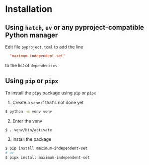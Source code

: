 # Installation
## Using `hatch`, `uv` or any pyproject-compatible Python manager

Edit file `pyproject.toml` to add the line

```toml
  "maximum-independent-set"
```

to the list of `dependencies`.

## Using `pip` or `pipx`
To install the `pipy` package using `pip` or `pipx`

1. Create a `venv` if that's not done yet

```sh
$ python -m venv venv

```

2. Enter the venv

```sh
$ . venv/bin/activate
```

3. Install the package

```sh
$ pip install maximum-independent-set
# or
$ pipx install maximum-independent-set
```
